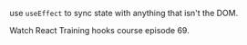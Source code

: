 use `useEffect` to sync state with anything that isn't the DOM.

Watch React Training hooks course episode 69.
